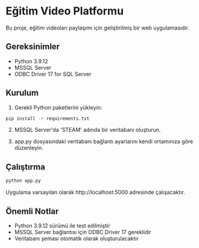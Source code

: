 # Eğitim Video Platformu

Bu proje, eğitim videoları paylaşımı için geliştirilmiş bir web uygulamasıdır.

## Gereksinimler

- Python 3.9.12
- MSSQL Server
- ODBC Driver 17 for SQL Server

## Kurulum

1. Gerekli Python paketlerini yükleyin:
```bash
pip install -r requirements.txt
```

2. MSSQL Server'da 'STEAM' adında bir veritabanı oluşturun.

3. app.py dosyasındaki veritabanı bağlantı ayarlarını kendi ortamınıza göre düzenleyin.

## Çalıştırma

```bash
python app.py
```

Uygulama varsayılan olarak http://localhost:5000 adresinde çalışacaktır.

## Önemli Notlar

- Python 3.9.12 sürümü ile test edilmiştir
- MSSQL Server bağlantısı için ODBC Driver 17 gereklidir
- Veritabanı şeması otomatik olarak oluşturulacaktır 
